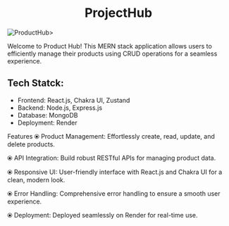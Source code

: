 <h1 align="center" id="title">ProjectHub</h1>

![ProductHub](https://github.com/user-attachments/assets/3539fd52-2bf7-49e1-8002-95f207d83b43)>

<p id="description">Welcome to Product Hub! This MERN stack application allows users to efficiently manage their products using CRUD operations for a seamless experience.</p>

  
  
<h2>Tech Statck:</h2>


*  Frontend: React.js, Chakra UI, Zustand
 * Backend: Node.js, Express.js
 * Database: MongoDB 
* Deployment: Render

Features
⦿ Product Management: Effortlessly create, read, update, and delete products.

⦿ API Integration: Build robust RESTful APIs for managing product data.

⦿ Responsive UI: User-friendly interface with React.js and Chakra UI for a clean, modern look.

⦿ Error Handling: Comprehensive error handling to ensure a smooth user experience.

⦿ Deployment: Deployed seamlessly on Render for real-time use.

